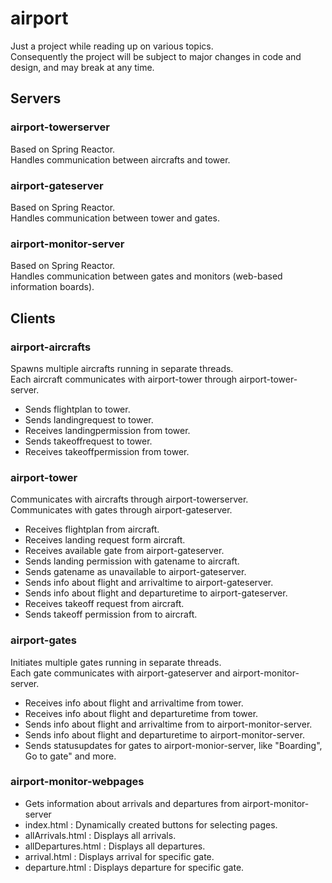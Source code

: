 # airport
Just a project while reading up on various topics.<br/>
Consequently the project will be subject to major changes in code and design,
and may break at any time.<br/>

## Servers
### airport-towerserver
Based on Spring Reactor.<br/>
Handles communication between aircrafts and tower.<br/>

### airport-gateserver
Based on Spring Reactor.<br/>
Handles communication between tower and gates.<br/>

### airport-monitor-server
Based on Spring Reactor.<br/>
Handles communication between gates and monitors (web-based information boards).<br/>

## Clients
### airport-aircrafts
Spawns multiple aircrafts running in separate threads.<br/>
Each aircraft communicates with airport-tower through airport-tower-server.<br/>
- Sends flightplan to tower.
- Sends landingrequest to tower.
- Receives landingpermission from tower.
- Sends takeoffrequest to tower.
- Receives takeoffpermission from tower.

### airport-tower
Communicates with aircrafts through airport-towerserver.<br/>
Communicates with gates through airport-gateserver.<br/>
- Receives flightplan from aircraft.
- Receives landing request form aircraft.
- Receives available gate from airport-gateserver.
- Sends landing permission with gatename to aircraft.
- Sends gatename as unavailable to airport-gateserver.
- Sends info about flight and arrivaltime to airport-gateserver.
- Sends info about flight and departuretime to airport-gateserver.
- Receives takeoff request from aircraft.
- Sends takeoff permission from to aircraft.

### airport-gates
Initiates multiple gates running in separate threads.<br/>
Each gate communicates with airport-gateserver and airport-monitor-server.<br/>
- Receives info about flight and arrivaltime from tower.
- Receives info about flight and departuretime from tower.
- Sends info about flight and arrivaltime from to airport-monitor-server.
- Sends info about flight and departuretime to airport-monitor-server.
- Sends statusupdates for gates to airport-monior-server, like "Boarding", Go to gate" and more.

### airport-monitor-webpages
- Gets information about arrivals and departures from airport-monitor-server
- index.html : Dynamically created buttons for selecting pages.
- allArrivals.html : Displays all arrivals.
- allDepartures.html : Displays all departures.
- arrival.html : Displays arrival for specific gate.
- departure.html : Displays departure for specific gate.

